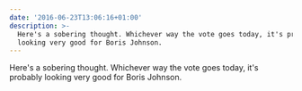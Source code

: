 ```yaml
---
date: '2016-06-23T13:06:16+01:00'
description: >-
  Here's a sobering thought. Whichever way the vote goes today, it's probably
  looking very good for Boris Johnson.
---
```

Here's a sobering thought. Whichever way the vote goes today, it's probably looking very good for Boris Johnson.
